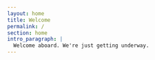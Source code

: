 ```yaml
---
layout: home
title: Welcome
permalink: /
section: home
intro_paragraph: |
  Welcome aboard. We're just getting underway.
---
```

